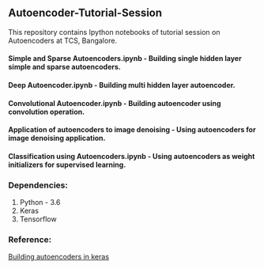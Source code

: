 ## Autoencoder-Tutorial-Session

This repository contains Ipython notebooks of tutorial session on Autoencoders at TCS, Bangalore.

#### Simple and Sparse Autoencoders.ipynb - Building single hidden layer simple and sparse autoencoders.

#### Deep Autoencoder.ipynb - Building multi hidden layer autoencoder.

#### Convolutional Autoencoder.ipynb - Building autoencoder using convolution operation.

#### Application of autoencoders to image denoising - Using autoencoders for image denoising application.

#### Classification using Autoencoders.ipynb - Using autoencoders as weight initializers for supervised learning.

### Dependencies:

1. Python - 3.6
2. Keras
3. Tensorflow

### Reference:

[Building autoencoders in keras](https://blog.keras.io/building-autoencoders-in-keras.html)


